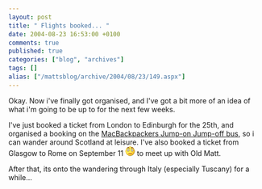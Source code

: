 ```yaml
---
layout: post
title: " Flights booked... "
date: 2004-08-23 16:53:00 +0100
comments: true
published: true
categories: ["blog", "archives"]
tags: []
alias: ["/mattsblog/archive/2004/08/23/149.aspx"]
---
```

<!-- more -->

<P>Okay. Now i've finally got organised, and I've got a bit more of an idea of what i'm going to be up to for the next&nbsp;few weeks.</P>
 <P>I've just booked a ticket from London to Edinburgh for the 25th, and organised a booking on the <A href="http://www.macbackpackers.com/macbackpackers/tours/jj.htm">MacBackpackers Jump-on Jump-off bus</A>, so i can wander around Scotland at leisure. I've also booked a ticket from Glasgow to Rome on September 11 <IMG class="emoticon" src="/images/emotions/emotion-8.gif"> to meet up with Old Matt.</P>
 <P>After that, its onto the wandering through Italy (especially Tuscany) for a while...</P>
